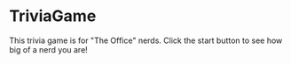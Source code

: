 # TriviaGame

This trivia game is for "The Office" nerds.
Click the start button to see how big of a nerd you are! 